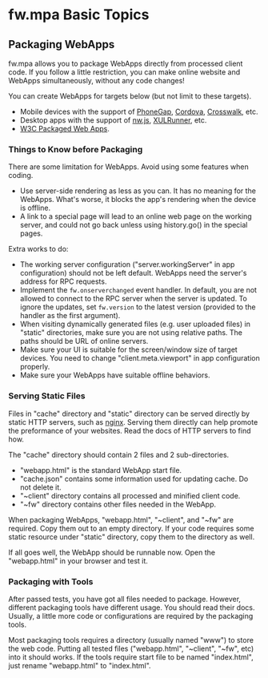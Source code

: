 # fw.mpa Basic Topics #

## Packaging WebApps ##

fw.mpa allows you to package WebApps directly from processed client code.
If you follow a little restriction, you can make online website and WebApps simultaneously, without any code changes!

You can create WebApps for targets below (but not limit to these targets).

* Mobile devices with the support of [PhoneGap](http://phonegap.com/), [Cordova](http://cordova.apache.org/), [Crosswalk](https://crosswalk-project.org/), etc.
* Desktop apps with the support of [nw.js](http://nwjs.io/), [XULRunner](https://developer.mozilla.org/en-US/docs/Mozilla/Projects/XULRunner), etc.
* [W3C Packaged Web Apps](http://www.w3.org/TR/widgets/).

### Things to Know before Packaging ###

There are some limitation for WebApps. Avoid using some features when coding.

* Use server-side rendering as less as you can. It has no meaning for the WebApps. What's worse, it blocks the app's rendering when the device is offline.
* A link to a special page will lead to an online web page on the working server, and could not go back unless using history.go() in the special pages.

Extra works to do:

* The working server configuration ("server.workingServer" in app configuration) should not be left default. WebApps need the server's address for RPC requests.
* Implement the `fw.onserverchanged` event handler. In default, you are not allowed to connect to the RPC server when the server is updated. To ignore the updates, set `fw.version` to the latest version (provided to the handler as the first argument).
* When visiting dynamically generated files (e.g. user uploaded files) in "static" directories, make sure you are not using relative paths. The paths should be URL of online servers.
* Make sure your UI is suitable for the screen/window size of target devices. You need to change "client.meta.viewport" in app configuration properly.
* Make sure your WebApps have suitable offline behaviors.

### Serving Static Files ###

Files in "cache" directory and "static" directory can be served directly by static HTTP servers, such as [nginx](http://nginx.org/).
Serving them directly can help promote the preformance of your websites.
Read the docs of HTTP servers to find how.

The "cache" directory should contain 2 files and 2 sub-directories.

* "webapp.html" is the standard WebApp start file.
* "cache.json" contains some information used for updating cache. Do not delete it.
* "~client" directory contains all processed and minified client code.
* "~fw" directory contains other files needed in the WebApp.

When packaging WebApps, "webapp.html", "~client", and "~fw" are required.
Copy them out to an empty directory.
If your code requires some static resource under "static" directory, copy them to the directory as well.

If all goes well, the WebApp should be runnable now.
Open the "webapp.html" in your browser and test it.

### Packaging with Tools ###

After passed tests, you have got all files needed to package.
However, different packaging tools have different usage. You should read their docs.
Usually, a little more code or configurations are required by the packaging tools.

Most packaging tools requires a directory (usually named "www") to store the web code.
Putting all tested files ("webapp.html", "~client", "~fw", etc) into it should works.
If the tools require start file to be named "index.html", just rename "webapp.html" to "index.html".
